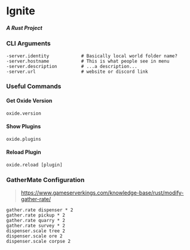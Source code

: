 # Ignite
#####  A Rust Project

### CLI Arguments
```
-server.identity            # Basically local world folder name?
-server.hostname            # This is what people see in menu
-server.description         # ...a description...
-server.url                 # website or discord link
```

### Useful Commands
#### Get Oxide Version
```
oxide.version
```
#### Show Plugins
```
oxide.plugins
```

#### Reload Plugin
```
oxide.reload [plugin]
```

### GatherMate Configuration
> https://www.gameserverkings.com/knowledge-base/rust/modify-gather-rate/
```
gather.rate dispenser * 2
gather.rate pickup * 2
gather.rate quarry * 2
gather.rate survey * 2
dispenser.scale tree 2
dispenser.scale ore 2
dispenser.scale corpse 2
```


